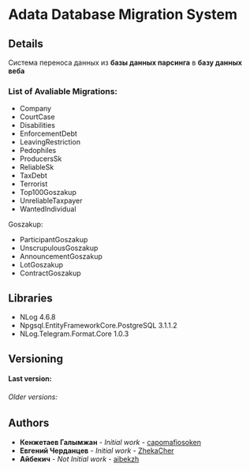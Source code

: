 ﻿# Adata Database Migration System

## Details

Система переноса данных из **базы данных парсинга** в **базу данных веба**

### List of Avaliable Migrations:

* Company
* CourtCase
* Disabilities
* EnforcementDebt
* LeavingRestriction
* Pedophiles
* ProducersSk
* ReliableSk
* TaxDebt
* Terrorist
* Top100Goszakup
* UnreliableTaxpayer
* WantedIndividual

Goszakup:
* ParticipantGoszakup
* UnscrupulousGoszakup
* AnnouncementGoszakup
* LotGoszakup
* ContractGoszakup


## Libraries

* NLog 4.6.8
* Npgsql.EntityFrameworkCore.PostgreSQL 3.1.1.2
* NLog.Telegram.Format.Core 1.0.3

## Versioning
#### Last version:


###### Older versions:

## Authors

* **Кенжетаев Галымжан** - *Initial work* - [capomafiosoken](https://github.com/capomafiosoken)
* **Евгений Черданцев** - *Initial work* - [ZhekaCher](https://github.com/ZhekaCher)
* **Айбекич** - *Not Initial work* - [aibekzh](https://github.com/aibekzh)